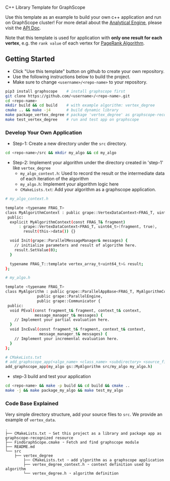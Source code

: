 C++ Library Template for GraphScope

Use this template as an example to build your own c++ application and run on GraphScope cluster! For more detail about the [Analytical Engine](https://graphscope.io/docs/analytics_engine.html), please visit the [API Doc](https://graphscope.io/docs/reference/analytical_engine_index.html#).

Note that this template is used for application with **only one result for each vertex**, e.g. the `rank value` of each vertex for [PageRank Algorithm](https://en.wikipedia.org/wiki/PageRank).

## Getting Started
- Click "Use this template" button on github to create your own repository.
- Use the following instructions below to build the project.
- Make sure to change `<username>/<repo-name>` to your repository.

```bash
pip3 install graphscope    # install graphscope first
git clone https://github.com/<username>/<repo-name>.git
cd <repo-name>
mkdir build && cd build    # with example algorithm: vertex_degree
cmake .. && make -j4       # build dynamic library
make package_vertex_degree # package 'vertex_degree' as graphscope-recognized resource
make test_vertex_degree    # run and test app on graphscope
```

### Develop Your Own Application
- Step-1: Create a new directory under the `src` directory.
```bash
cd <repo-name>/src && mkdir my_algo && cd my_algo
```

- Step-2: Implement your algorithm under the directory created in 'step-1' like `vertex_degree`
    - `my_algo_context.h`: Used to record the result or the intermediate data of each iteration of the algorithm
    - `my_algo.h`: Implement your algorithm logic here
    - `CMakeLists.txt`: Add your algorithm as a graphscope application.

```bash
# my_algo_context.h

template <typename FRAG_T>
class MyAlgorithmContext : public grape::VertexDataContext<FRAG_T, uint64_t> {
 public:
  explicit MyAlgorithmContext(const FRAG_T& fragment)
      : grape::VertexDataContext<FRAG_T, uint64_t>(fragment, true),
        result(this->data()) {}

  void Init(grape::ParallelMessageManager& messages) {
    // initialize parameters and result of algorithm here.
    result.SetValue(0);
  }

  typename FRAG_T::template vertex_array_t<uint64_t>& result;
};
```


```bash
# my_algo.h

template <typename FRAG_T>
class MyAlgorithm : public grape::ParallelAppBase<FRAG_T, MyAlgorithmContext<FRAG_T>>,
              public grape::ParallelEngine,
              public grape::Communicator {
 public:
  void PEval(const fragment_t& fragment, context_t& context,
             message_manager_t& messages) {
    // Implement your partial evaluation here.
  }
  void IncEval(const fragment_t& fragment, context_t& context,
               message_manager_t& messages) {
    // Implement your incremental evaluation here.
  }
};
```

```bash
# CMakeLists.txt
# add_graphscope_app(<algo_name> <class_name> <subdirectory> <source_file>)
add_graphscope_app(my_algo gs::MyAlgorithm src/my_algo my_algo.h)
```

- step-3 build and test your application
```bash
cd <repo-name> && make -p build && cd build && cmake ..
make -j && make package_my_algo && make test_my_algo
```

### Code Base Explained
Very simple directory structure, add your source files to `src`. We provide an example of `vertex_data`.
```
.
├── CMakeLists.txt ➝ Set this project as a library and package app as graphscope-recognized resource
├── FindGraphScope.cmake ➝ Fetch and find graphscope module
├── README.md
└── src
    ├── vertex_degree
        ├── CMakeLists.txt ➝ add ylgorithm as a graphscope application
        ├── vertex_degree_context.h ➝ context definition used by algorithm
        └── vertex_degree.h ➝ algorithm definition
```
